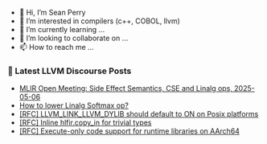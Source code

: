 - 👋 Hi, I’m Sean Perry
- 👀 I’m interested in compilers (c++, COBOL, llvm)
- 🌱 I’m currently learning ...
- 💞️ I’m looking to collaborate on ...
- 📫 How to reach me ...

<!---
s66perry/s66perry is a ✨ special ✨ repository because its `README.md` (this file) appears on your GitHub profile.
You can click the Preview link to take a look at your changes.
--->
### 📕 Latest LLVM Discourse Posts

<!-- DISCOURSE-LLVM:START -->
- [MLIR Open Meeting: Side Effect Semantics, CSE and Linalg ops, 2025-05-06](https://discourse.llvm.org/t/mlir-open-meeting-side-effect-semantics-cse-and-linalg-ops-2025-05-06/86116#post_2)
- [How to lower Linalg Softmax op?](https://discourse.llvm.org/t/how-to-lower-linalg-softmax-op/86206#post_1)
- [[RFC] LLVM_LINK_LLVM_DYLIB should default to ON on Posix platforms](https://discourse.llvm.org/t/rfc-llvm-link-llvm-dylib-should-default-to-on-on-posix-platforms/85908?page=3#post_48)
- [[RFC] Inline hlfir.copy_in for trivial types](https://discourse.llvm.org/t/rfc-inline-hlfir-copy-in-for-trivial-types/86205#post_1)
- [[RFC] Execute-only code support for runtime libraries on AArch64](https://discourse.llvm.org/t/rfc-execute-only-code-support-for-runtime-libraries-on-aarch64/86180#post_2)
<!-- DISCOURSE-LLVM:END -->
